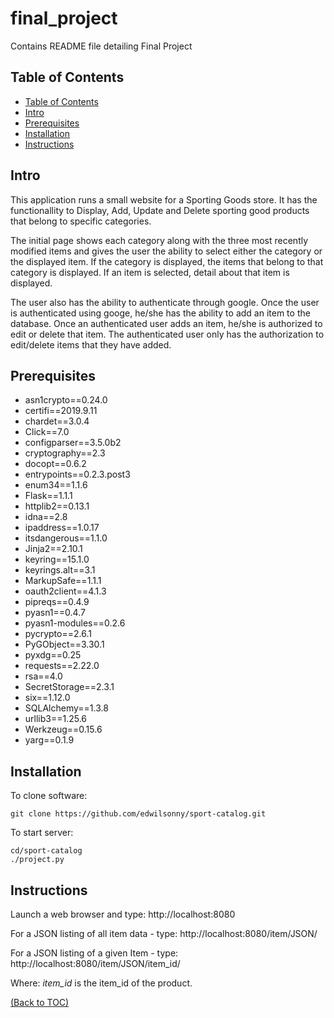 # final_project
Contains README file detailing Final Project

## Table of Contents

- [Table of Contents](#table-of-contents)
- [Intro](#intro)
- [Prerequisites](#prerequisites)
- [Installation](#installation)
- [Instructions](#instructions)

## Intro

This application runs a small website for a Sporting Goods store. It has the functionallity to Display, Add, Update and Delete sporting good products that belong to specific categories. 

The initial page shows each category along with the three most recently modified items and gives the user the ability to select either the category or the displayed item. If the category is displayed, the items that belong to that category is displayed. If an item is selected, detail about that item is displayed.

The user also has the ability to authenticate through google. Once the user is authenticated using googe, he/she has the ability to add an item to the database. Once an authenticated user adds an item, he/she is authorized to edit or delete that item. The authenticated user only has the authorization to edit/delete items that they have added.

## Prerequisites

* asn1crypto==0.24.0
* certifi==2019.9.11
* chardet==3.0.4
* Click==7.0
* configparser==3.5.0b2
* cryptography==2.3
* docopt==0.6.2
* entrypoints==0.2.3.post3
* enum34==1.1.6
* Flask==1.1.1
* httplib2==0.13.1
* idna==2.8
* ipaddress==1.0.17
* itsdangerous==1.1.0
* Jinja2==2.10.1
* keyring==15.1.0
* keyrings.alt==3.1
* MarkupSafe==1.1.1
* oauth2client==4.1.3
* pipreqs==0.4.9
* pyasn1==0.4.7
* pyasn1-modules==0.2.6
* pycrypto==2.6.1
* PyGObject==3.30.1
* pyxdg==0.25
* requests==2.22.0
* rsa==4.0
* SecretStorage==2.3.1
* six==1.12.0
* SQLAlchemy==1.3.8
* urllib3==1.25.6
* Werkzeug==0.15.6
* yarg==0.1.9


## Installation

To clone software:
```
git clone https://github.com/edwilsonny/sport-catalog.git
```
To start server:
```
cd/sport-catalog
./project.py
```

## Instructions

Launch a web browser and type: http://localhost:8080

For a JSON listing of all item data - type: http://localhost:8080/item/JSON/

For a JSON listing of a given Item  - type: http://localhost:8080/item/JSON/item_id/

 Where: *item_id* is the item_id of the product.
     
    


[(Back to TOC)](#table-of-contents)

